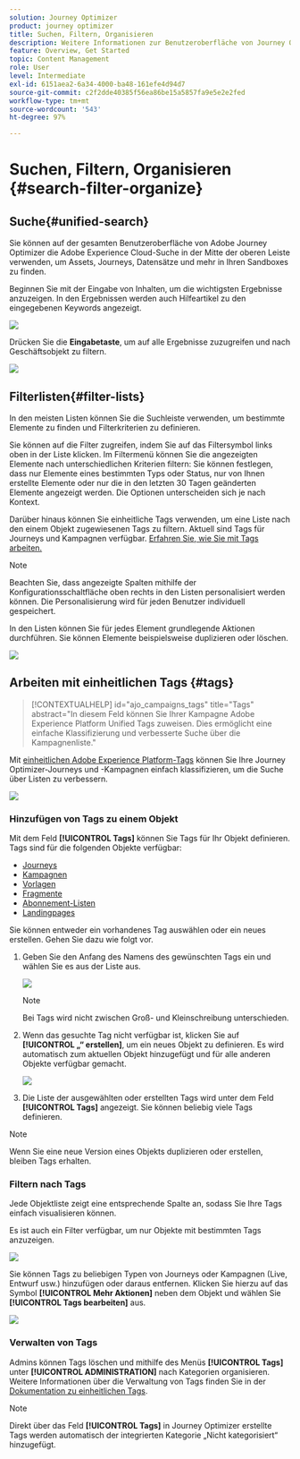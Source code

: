 ```yaml
---
solution: Journey Optimizer
product: journey optimizer
title: Suchen, Filtern, Organisieren
description: Weitere Informationen zur Benutzeroberfläche von Journey Optimizer
feature: Overview, Get Started
topic: Content Management
role: User
level: Intermediate
exl-id: 6151aea2-6a34-4000-ba48-161efe4d94d7
source-git-commit: c2f2dde40385f56ea86be15a5857fa9e5e2e2fed
workflow-type: tm+mt
source-wordcount: '543'
ht-degree: 97%

---
```


# Suchen, Filtern, Organisieren {#search-filter-organize}

## Suche{#unified-search}

Sie können auf der gesamten Benutzeroberfläche von Adobe Journey Optimizer die Adobe Experience Cloud-Suche in der Mitte der oberen Leiste verwenden, um Assets, Journeys, Datensätze und mehr in Ihren Sandboxes zu finden.

Beginnen Sie mit der Eingabe von Inhalten, um die wichtigsten Ergebnisse anzuzeigen. In den Ergebnissen werden auch Hilfeartikel zu den eingegebenen Keywords angezeigt.

![](assets/unified-search.png)

Drücken Sie die **Eingabetaste**, um auf alle Ergebnisse zuzugreifen und nach Geschäftsobjekt zu filtern.

![](assets/search-and-filter.png)

## Filterlisten{#filter-lists}

In den meisten Listen können Sie die Suchleiste verwenden, um bestimmte Elemente zu finden und Filterkriterien zu definieren.

Sie können auf die Filter zugreifen, indem Sie auf das Filtersymbol links oben in der Liste klicken. Im Filtermenü können Sie die angezeigten Elemente nach unterschiedlichen Kriterien filtern: Sie können festlegen, dass nur Elemente eines bestimmten Typs oder Status, nur von Ihnen erstellte Elemente oder nur die in den letzten 30 Tagen geänderten Elemente angezeigt werden. Die Optionen unterscheiden sich je nach Kontext.

Darüber hinaus können Sie einheitliche Tags verwenden, um eine Liste nach den einem Objekt zugewiesenen Tags zu filtern. Aktuell sind Tags für Journeys und Kampagnen verfügbar. [Erfahren Sie, wie Sie mit Tags arbeiten.](#tags)

>[!NOTE]
>
>Beachten Sie, dass angezeigte Spalten mithilfe der Konfigurationsschaltfläche oben rechts in den Listen personalisiert werden können. Die Personalisierung wird für jeden Benutzer individuell gespeichert.

In den Listen können Sie für jedes Element grundlegende Aktionen durchführen. Sie können Elemente beispielsweise duplizieren oder löschen.

![](assets/journey4.png)

## Arbeiten mit einheitlichen Tags {#tags}

>[!CONTEXTUALHELP]
>id="ajo_campaigns_tags"
>title="Tags"
>abstract="In diesem Feld können Sie Ihrer Kampagne Adobe Experience Platform Unified Tags zuweisen. Dies ermöglicht eine einfache Klassifizierung und verbesserte Suche über die Kampagnenliste."

Mit [einheitlichen Adobe Experience Platform-Tags](https://experienceleague.adobe.com/docs/experience-platform/administrative-tags/overview.html?lang=de) können Sie Ihre Journey Optimizer-Journeys und -Kampagnen einfach klassifizieren, um die Suche über Listen zu verbessern.

![](../rn/assets/do-not-localize/campaigns-tag.gif)


### Hinzufügen von Tags zu einem Objekt

Mit dem Feld **[!UICONTROL Tags]** können Sie Tags für Ihr Objekt definieren. Tags sind für die folgenden Objekte verfügbar:

* [Journeys](../building-journeys/journey-gs.md#change-properties)
* [Kampagnen](../campaigns/create-campaign.md#create)
* [Vorlagen](../content-management/content-templates.md)
* [Fragmente](../content-management/fragments.md)
* [Abonnement-Listen](../landing-pages/subscription-list.md)
* [Landingpages](../landing-pages/create-lp.md)

Sie können entweder ein vorhandenes Tag auswählen oder ein neues erstellen. Gehen Sie dazu wie folgt vor.

1. Geben Sie den Anfang des Namens des gewünschten Tags ein und wählen Sie es aus der Liste aus.

   ![](assets/tags1.png)

   >[!NOTE]
   >
   > Bei Tags wird nicht zwischen Groß- und Kleinschreibung unterschieden.

1. Wenn das gesuchte Tag nicht verfügbar ist, klicken Sie auf **[!UICONTROL „“ erstellen]**, um ein neues Objekt zu definieren. Es wird automatisch zum aktuellen Objekt hinzugefügt und für alle anderen Objekte verfügbar gemacht.

   ![](assets/tags4.png)

1. Die Liste der ausgewählten oder erstellten Tags wird unter dem Feld **[!UICONTROL Tags]** angezeigt. Sie können beliebig viele Tags definieren.

>[!NOTE]
> 
> Wenn Sie eine neue Version eines Objekts duplizieren oder erstellen, bleiben Tags erhalten.

### Filtern nach Tags

Jede Objektliste zeigt eine entsprechende Spalte an, sodass Sie Ihre Tags einfach visualisieren können.

Es ist auch ein Filter verfügbar, um nur Objekte mit bestimmten Tags anzuzeigen.

![](assets/tags2.png)

Sie können Tags zu beliebigen Typen von Journeys oder Kampagnen (Live, Entwurf usw.) hinzufügen oder daraus entfernen. Klicken Sie hierzu auf das Symbol **[!UICONTROL Mehr Aktionen]** neben dem Objekt und wählen Sie **[!UICONTROL Tags bearbeiten]** aus.

![](assets/tags3.png)

### Verwalten von Tags

Admins können Tags löschen und mithilfe des Menüs **[!UICONTROL Tags]** unter **[!UICONTROL ADMINISTRATION]** nach Kategorien organisieren. Weitere Informationen über die Verwaltung von Tags finden Sie in der [Dokumentation zu einheitlichen Tags](https://experienceleague.adobe.com/docs/experience-platform/administrative-tags/ui/managing-tags.html?lang=de).

>[!NOTE]
>
> Direkt über das Feld **[!UICONTROL Tags]** in Journey Optimizer erstellte Tags werden automatisch der integrierten Kategorie „Nicht kategorisiert“ hinzugefügt.
